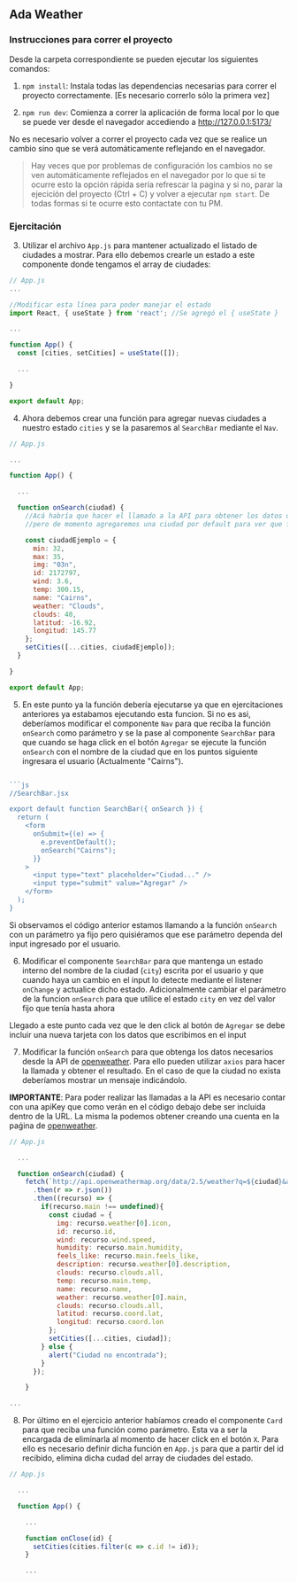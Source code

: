## Ada Weather

### Instrucciones para correr el proyecto

Desde la carpeta correspondiente se pueden ejecutar los siguientes comandos:

1. `npm install`: Instala todas las dependencias necesarias para correr el proyecto correctamente. [Es necesario correrlo sólo la primera vez]

2. `npm run dev`: Comienza a correr la aplicación de forma local por lo que se puede ver desde el navegador accediendo a http://127.0.0.1:5173/

No es necesario volver a correr el proyecto cada vez que se realice un cambio sino que se verá automáticamente reflejando en el navegador.

> Hay veces que por problemas de configuración los cambios no se ven automáticamente reflejados en el navegador por lo que si te ocurre esto la opción rápida sería refrescar la pagina y si no, parar la ejecición del proyecto (Ctrl + C) y volver a ejecutar `npm start`. De todas formas si te ocurre esto contactate con tu PM.

### Ejercitación

3. Utilizar el archivo `App.js` para mantener actualizado el listado de ciudades a mostrar. Para ello debemos crearle un estado a este componente donde tengamos el array de ciudades:

```js
// App.js
...

//Modificar esta línea para poder manejar el estado
import React, { useState } from 'react'; //Se agregó el { useState }

...

function App() {
  const [cities, setCities] = useState([]);

  ...

}

export default App;
```

4. Ahora debemos crear una función para agregar nuevas ciudades a nuestro estado `cities` y se la pasaremos al `SearchBar` mediante el `Nav`.

```js
// App.js

...

function App() {

  ...

  function onSearch(ciudad) {
    //Acá habría que hacer el llamado a la API para obtener los datos de la ciudad
    //pero de momento agregaremos una ciudad por default para ver que funcione

    const ciudadEjemplo = {
      min: 32,
      max: 35,
      img: "03n",
      id: 2172797,
      wind: 3.6,
      temp: 300.15,
      name: "Cairns",
      weather: "Clouds",
      clouds: 40,
      latitud: -16.92,
      longitud: 145.77
    };
    setCities([...cities, ciudadEjemplo]);
  }

}

export default App;
```

5. En este punto ya la función debería ejecutarse ya que en ejercitaciones anteriores ya estabamos ejecutando esta funcion. Si no es asi, deberíamos modificar el componente `Nav` para que reciba la función `onSearch` como parámetro y se la pase al componente `SearchBar` para que cuando se haga click en el botón `Agregar` se ejecute la función `onSearch` con el nombre de la ciudad que en los puntos siguiente ingresara el usuario (Actualmente "Cairns").

````js

```js
//SearchBar.jsx

export default function SearchBar({ onSearch }) {
  return (
    <form
      onSubmit={(e) => {
        e.preventDefault();
        onSearch("Cairns");
      }}
    >
      <input type="text" placeholder="Ciudad..." />
      <input type="submit" value="Agregar" />
    </form>
  );
}
````

Si observamos el código anterior estamos llamando a la función `onSearch` con un parámetro ya fijo pero quisiéramos que ese parámetro dependa del input ingresado por el usuario.

6. Modificar el componente `SearchBar` para que mantenga un estado interno del nombre de la ciudad (`city`) escrita por el usuario y que cuando haya un cambio en el input lo detecte mediante el listener `onChange` y actualice dicho estado. Adicionalmente cambiar el parámetro de la funcion `onSearch` para que utilice el estado `city` en vez del valor fijo que tenía hasta ahora

Llegado a este punto cada vez que le den click al botón de `Agregar` se debe incluir una nueva tarjeta con los datos que escribimos en el input

7. Modificar la función `onSearch` para que obtenga los datos necesarios desde la API de [openweather](https://openweathermap.org/current). Para ello pueden utilizar `axios` para hacer la llamada y obtener el resultado. En el caso de que la ciudad no exista deberíamos mostrar un mensaje indicándolo.

**IMPORTANTE**: Para poder realizar las llamadas a la API es necesario contar con una apiKey que como verán en el código debajo debe ser incluida dentro de la URL. La misma la podemos obtener creando una cuenta en la paǵina de [openweather](https://openweathermap.org/current).

```js
// App.js

  ...

  function onSearch(ciudad) {
    fetch(`http://api.openweathermap.org/data/2.5/weather?q=${ciudad}&appid=${apiKey}&units=metric`)
      .then(r => r.json())
      .then((recurso) => {
        if(recurso.main !== undefined){
          const ciudad = {
            img: recurso.weather[0].icon,
            id: recurso.id,
            wind: recurso.wind.speed,
            humidity: recurso.main.humidity,
            feels_like: recurso.main.feels_like,
            description: recurso.weather[0].description,
            clouds: recurso.clouds.all,
            temp: recurso.main.temp,
            name: recurso.name,
            weather: recurso.weather[0].main,
            clouds: recurso.clouds.all,
            latitud: recurso.coord.lat,
            longitud: recurso.coord.lon
          };
          setCities([...cities, ciudad]);
        } else {
          alert("Ciudad no encontrada");
        }
      });

    }

...

```

8. Por último en el ejercicio anterior habíamos creado el componente `Card` para que reciba una función como parámetro. Esta va a ser la encargada de eliminarla al momento de hacer click en el botón `X`. Para ello es necesario definir dicha función en `App.js` para que a partir del id recibido, elimina dicha cudad del array de ciudades del estado.

```js
// App.js

  ...

  function App() {

    ...

    function onClose(id) {
      setCities(cities.filter(c => c.id != id));
    }

    ...

```
